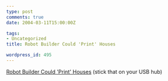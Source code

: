 ```yaml
---
type: post
comments: true
date: 2004-03-11T15:00:00Z

tags:
- Uncategorized
title: Robot Builder Could 'Print' Houses

wordpress_id: 495
---
```


[Robot Builder Could 'Print' Houses](http://www.newscientist.com/news/news.jsp?id=ns99994764) (stick that on your USB hub)

